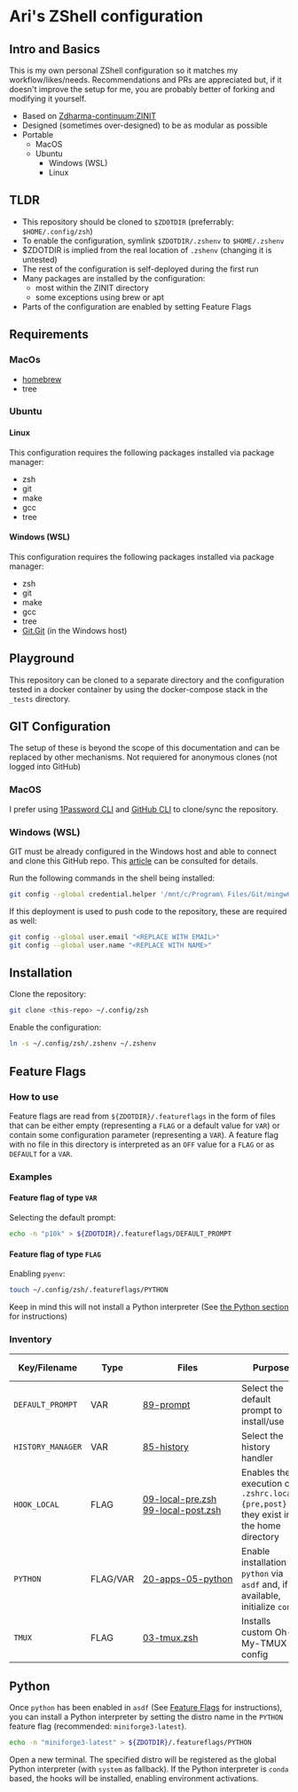 # Ari's ZShell configuration

## Intro and Basics

This is my own personal ZShell configuration so it matches my workflow/likes/needs.
Recommendations and PRs are appreciated but, if it doesn't improve the setup for me, you are probably better of forking and modifying it yourself.

* Based on [Zdharma-continuum:ZINIT](https://github.com/zdharma-continuum/zinit)
* Designed (sometimes over-designed) to be as modular as possible
* Portable
  * MacOS
  * Ubuntu
    * Windows (WSL)
    * Linux

## TLDR
* This repository should be cloned to `$ZDOTDIR` (preferrably: `$HOME/.config/zsh`)
* To enable the configuration, symlink `$ZDOTDIR/.zshenv` to `$HOME/.zshenv`
* $ZDOTDIR is implied from the real location of `.zshenv` (changing it is untested)
* The rest of the configuration is self-deployed during the first run
* Many packages are installed by the configuration:
  * most within the ZINIT directory
  * some exceptions using brew or apt
* Parts of the configuration are enabled by setting Feature Flags

## Requirements

### MacOs

* [homebrew](https://brew.sh/)
* tree

### Ubuntu

#### Linux

This configuration requires the following packages installed via package manager:
* zsh
* git
* make
* gcc
* tree

#### Windows (WSL)

This configuration requires the following packages installed via package manager:
* zsh
* git
* make
* gcc
* tree
* [Git.Git](https://winget.run/pkg/Git/Git) (in the Windows host)

## Playground

This repository can be cloned to a separate directory and the configuration tested in a docker container by using the docker-compose stack in the `_tests` directory.

## GIT Configuration

The setup of these is beyond the scope of this documentation and can be replaced by other mechanisms.
Not requiered for anonymous clones (not logged into GitHub)

### MacOS

I prefer using [1Password CLI](https://1password.com/downloads/command-line) and [GitHub CLI](https://cli.github.com/) to clone/sync the repository.

### Windows (WSL)

GIT must be already configured in the Windows host and able to connect and clone this GitHub repo.
This [article](https://learn.microsoft.com/en-us/windows/wsl/tutorials/wsl-git) can be consulted for details.

Run the following commands in the shell being installed:
```sh
git config --global credential.helper '/mnt/c/Program\ Files/Git/mingw64/bin/git-credential-manager.exe'
```

If this deployment is used to push code to the repository, these are required as well:
```sh
git config --global user.email "<REPLACE WITH EMAIL>"
git config --global user.name "<REPLACE WITH NAME>"
```

## Installation

Clone the repository:
```sh
git clone <this-repo> ~/.config/zsh
```

Enable the configuration:
```sh
ln -s ~/.config/zsh/.zshenv ~/.zshenv
```

## Feature Flags

### How to use

Feature flags are read from `${ZDOTDIR}/.featureflags` in the form of files that can be either empty (representing a `FLAG` or a default value for `VAR`) or contain some configuration parameter (representing a `VAR`). A feature flag with no file in this directory is interpreted as an `OFF` value for a `FLAG` or as `DEFAULT` for a `VAR`.

### Examples

#### Feature flag of type `VAR`

Selecting the default prompt:
```sh
echo -n "p10k" > ${ZDOTDIR}/.featureflags/DEFAULT_PROMPT
```

#### Feature flag of type `FLAG`

Enabling `pyenv`:
```sh
touch ~/.config/zsh/.featureflags/PYTHON
```

Keep in mind this will not install a Python interpreter (See [the Python section](Python) for instructions)

### Inventory

| Key/Filename | Type | Files | Purpose | Default | Values | Case Sensitivity |
| -- | -- | -- | -- | -- | -- | -- |
| `DEFAULT_PROMPT` | VAR | <nobr>[89-prompt](zshrc.d/89-prompt.zsh)</nobr> | Select the default prompt to install/use | `P10K` | `<EMPTY>`<br/>`P10K`<br/>`STARSHIP`<br/>`DEFAULT` | NO |
| `HISTORY_MANAGER` | VAR | <nobr>[85-history](zshrc.d/85-history.zsh)</nobr> | Select the history handler | `<EMPTY>` | `<EMPTY>`<br/>`ATUIN` | NO |
| `HOOK_LOCAL` | FLAG | <nobr>[09-local-pre.zsh](zshrc.d/09-local-pre.zsh)<nobr/><br/><nobr>[99-local-post.zsh](zshrc.d/99-local-post.zsh)<nobr/> | Enables the execution of `.zshrc.local.{pre,post}` if they exist in the home directory | OFF | `<EMPTY>` | N/A |
| `PYTHON` | FLAG/VAR | <nobr>[20-apps-05-python](zshrc.d/20-apps-05-python.zsh)</nobr> | Enable installation of `python` via `asdf` and, if available, initialize `conda` | OFF | `<EMPTY>`<br/><nobr>`<distro-name>`<nobr/> | N/A |
| `TMUX` | FLAG | <nobr>[03-tmux.zsh](zshrc.d/03-tmux.zsh)<nobr/> | Installs custom Oh-My-TMUX config | OFF | `<EMPTY>` | N/A |

## Python

Once `python` has been enabled in `asdf` (See [Feature Flags](#Feature-Flags) for instructions), you can install a Python interpreter by setting the distro name in the `PYTHON` feature flag (recommended: `miniforge3-latest`).
```sh
echo -n "miniforge3-latest" > ${ZDOTDIR}/.featureflags/PYTHON
```

Open a new terminal.
The specified distro will be registered as the global Python interpreter (with `system` as fallback).
If the Python interpreter is `conda` based, the hooks will be installed, enabling environment activations.
